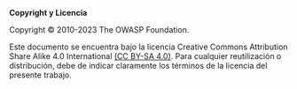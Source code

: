 **Copyright y Licencia**

Copyright © 2010-2023 The OWASP Foundation.

Este documento se encuentra bajo la licencia
Creative Commons Attribution Share Alike  4.0 International [(CC BY-SA 4.0)][CC-BY-SA-4.0].
Para cualquier reutilización o distribución, debe de indicar claramente los términos de la licencia del presente trabajo.

[CC-BY-SA-4.0]: https://creativecommons.org/licenses/by-sa/4.0/deed.es_ES
